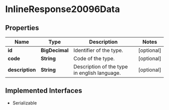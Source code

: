 

# InlineResponse20096Data


## Properties

Name | Type | Description | Notes
------------ | ------------- | ------------- | -------------
**id** | **BigDecimal** | Identifier of the type. |  [optional]
**code** | **String** | Code of the type. |  [optional]
**description** | **String** | Description of the type in english language. |  [optional]


## Implemented Interfaces

* Serializable


